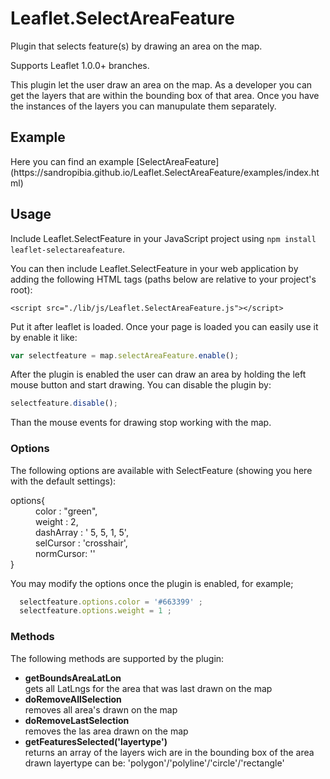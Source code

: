 
<head>
  <meta charset="utf-8">
  <meta http-equiv="X-UA-Compatible" content="IE=edge,chrome=1">
</head>
<body>

# Leaflet.SelectAreaFeature
Plugin that selects feature(s) by drawing an area on the map.

Supports Leaflet 1.0.0+ branches.

This plugin let the user draw an area on the map. As a developer you can get the layers that are within the bounding box of that area. Once you have the instances of the layers you can manupulate them separately.

## Example
<p>Here you can find an example [SelectAreaFeature](https://sandropibia.github.io/Leaflet.SelectAreaFeature/examples/index.html)</p>

## Usage

Include Leaflet.SelectFeature in your JavaScript project using `npm install leaflet-selectareafeature`.

You can then include Leaflet.SelectFeature in your web application by adding the following HTML tags (paths below are relative to your project's root):

```
<script src="./lib/js/Leaflet.SelectAreaFeature.js"></script>
```

Put it after leaflet is loaded.
Once your page is loaded you can easily use it by enable it like:
```javascript
var selectfeature = map.selectAreaFeature.enable();
```

After the plugin is enabled the user can draw an area by holding the left mouse button and start drawing. You can disable the plugin by:
```javascript
selectfeature.disable();
```

Than the mouse events for drawing stop working with the map.

### Options
The following options are available with SelectFeature (showing you here with the default settings):

<dl>
  <dt>options{</dt>
    <dd>color : "green",</dd>
    <dd>weight : 2,</dd>
    <dd>dashArray : ' 5, 5, 1, 5',</dd>
    <dd>selCursor : 'crosshair',</dd>
    <dd>normCursor: ''</dd>
  <dt>}</dt>
</dl>  

You may modify the options once the plugin is enabled, for example;
```javascript
  selectfeature.options.color = '#663399' ;
  selectfeature.options.weight = 1 ;
```

### Methods
<p>The following methods are supported by the plugin:</p>
<ul>
<li><strong>getBoundsAreaLatLon</strong></li> gets all LatLngs for the area that was last drawn on the map
<li><strong>doRemoveAllSelection</strong></li> removes all area's drawn on the map
<li><strong>doRemoveLastSelection</strong></li> removes the las area drawn on the map
<li><strong>getFeaturesSelected('layertype')</strong></li> returns an array of the layers wich are in the bounding box of the area drawn
layertype can be: 'polygon'/'polyline'/'circle'/'rectangle' 
</ul>

</body>
</html>

